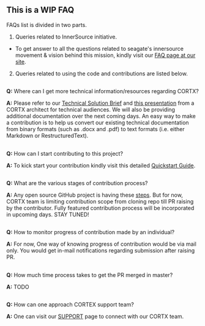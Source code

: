 ## This is a WIP FAQ

FAQs list is divided in two parts.

1. Queries related to InnerSource initiative.
* To get answer to all the questions related to seagate's innersource movement & vision behind this mission, kindly visit our [FAQ page at our site](https://seagatetechnology.sharepoint.com/sites/cortx-innersource/SitePages/FAQ.aspx).   

2. Queries related to using the code and contributions are listed below.

##

**Q:** Where can I get more technical information/resources regarding CORTX? 

**A:** Please refer to our [Technical Solution Brief](https://seagatetechnology.sharepoint.com/:b:/s/CORTX/EXOk7auiWGNPq2N3SuNb1nIBZl2rT_UhmgRbJ_IveOau-w?e=HmWlV2) and [this presentation](https://seagatetechnology.sharepoint.com/:p:/s/CORTX/Ec12Wmx1RoNKm1HqIaTA68oBoZ4tlK93hBqab0AiwQM6UQ?e=LPfxCl) from a CORTX architect for technical audiences.  We will also be providing additional documentation over the next coming days.  An easy way to make a contribution is to help us convert our existing technical documentation from binary formats (such as .docx and .pdf) to text formats (i.e. either Markdown or RestructuredText).
##

**Q:**  How can I start contributing to this project? 

**A:** To kick start your contribution kindly visit this detailed [Quickstart Guide](https://github.com/Seagate/cortx/blob/master/QUICK_START.md).
##

**Q:** What are the various stages of contribution process? 

**A:** Any open source GitHub project is having these [steps](https://github.com/firstcontributions/first-contributions). But for now, CORTX team is limiting contribution scope from cloning repo till PR raising by the contributor. Fully featured contribution process will be incorporated in upcoming days. STAY TUNED!
##

**Q:** How to monitor progress of contribution made by an individual? 

**A:** For now, One way of knowing progress of contribution would be via mail only. You would get in-mail notifications regarding submission after raising PR.
##

**Q:** How much time process takes to get the PR merged in master? 

**A:** TODO
##

**Q:** How can one approach CORTEX support team? 

**A:** One can visit our [SUPPORT](https://github.com/Seagate/cortx/blob/master/doc/SUPPORT.md) page to connect with our CORTX team.
